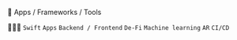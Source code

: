  Apps / Frameworks / Tools

🧑🏻‍💻 `Swift` `Apps` `Backend / Frontend` `De-Fi` `Machine learning` `AR` `CI/CD`
